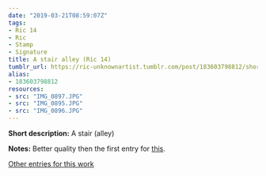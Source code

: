 ```yaml
---
date: "2019-03-21T08:59:07Z"
tags:
- Ric 14
- Ric
- Stamp
- Signature
title: A stair alley (Ric 14)
tumblr_url: https://ric-unknownartist.tumblr.com/post/183603798812/short-description-a-stair-alley-notes-better
alias:
- 183603798812
resources:
- src: "IMG_0897.JPG"
- src: "IMG_0895.JPG"
- src: "IMG_0896.JPG"
---
```


**Short description:** A stair (alley)

**Notes:** Better quality then the first entry for [this](/tags/Ric-14).

[Other entries for this work](/tags/Ric-14)
